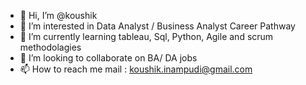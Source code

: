 - 👋 Hi, I’m @koushik
- 👀 I’m interested in Data Analyst / Business Analyst Career Pathway 
- 🌱 I’m currently learning tableau, Sql, Python, Agile and scrum methodolagies 
- 💞️ I’m looking to collaborate on BA/ DA jobs 
- 📫 How to reach me mail : koushik.inampudi@gmail.com

<!---
koushik289/koushik289 is a ✨ special ✨ repository because its `README.md` (this file) appears on your GitHub profile.
You can click the Preview link to take a look at your changes.
--->
